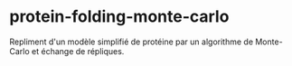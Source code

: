 # protein-folding-monte-carlo
Repliment d'un modèle simplifié de protéine par un algorithme de Monte-Carlo et échange de répliques.
